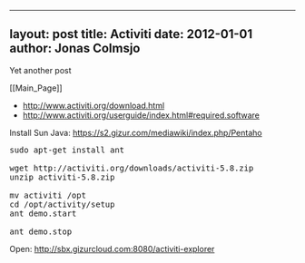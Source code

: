 
---
layout: post
title: Activiti
date: 2012-01-01
author: Jonas Colmsjo
---

Yet another post





[[Main_Page]]


* http://www.activiti.org/download.html
* http://www.activiti.org/userguide/index.html#required.software

Install Sun Java: https://s2.gizur.com/mediawiki/index.php/Pentaho

<pre>
sudo apt-get install ant

wget http://activiti.org/downloads/activiti-5.8.zip
unzip activiti-5.8.zip

mv activiti /opt
cd /opt/activity/setup
ant demo.start

ant demo.stop
</pre>


Open: http://sbx.gizurcloud.com:8080/activiti-explorer
